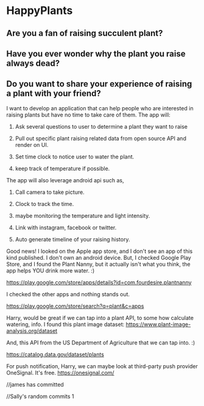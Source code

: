 # HappyPlants

## Are you a fan of raising succulent plant?

## Have you ever wonder why the plant you raise always dead?

## Do you want to share your experience of raising a plant with your friend?

I want to develop an application that can help people who are interested in raising plants but have no time to take care of them. The app will:

1. Ask several questions to user to determine a plant they want to raise

2. Pull out specific plant raising related data from open source API and render on UI.

3. Set time clock to notice user to water the plant.

4. keep track of temperature if possible.

The app will also leverage android api such as,

1. Call camera to take picture.

2. Clock to track the time.

3. maybe monitoring the temperature and light intensity.

4. Link with instagram, facebook or twitter.

5. Auto generate timeline of your raising history.

Good news! I looked on the Apple app store, and I don't see an app of this kind published. I don't own an android device. But, I checked Google Play Store, and I found the Plant Nanny, but it actually isn't what you think, the app helps YOU drink more water. :)

https://play.google.com/store/apps/details?id=com.fourdesire.plantnanny

I checked the other apps and nothing stands out. 

https://play.google.com/store/search?q=plant&c=apps

Harry, would be great if we can tap into a plant API, to some how calculate watering, info. I found this plant image dataset: https://www.plant-image-analysis.org/dataset

And, this API from the US Department of Agriculture that we can tap into. :)

https://catalog.data.gov/dataset/plants

For push notification, Harry, we can maybe look at third-party push provider OneSignal. It's free. https://onesignal.com/

//james has committed

//Sally's random commits 1

